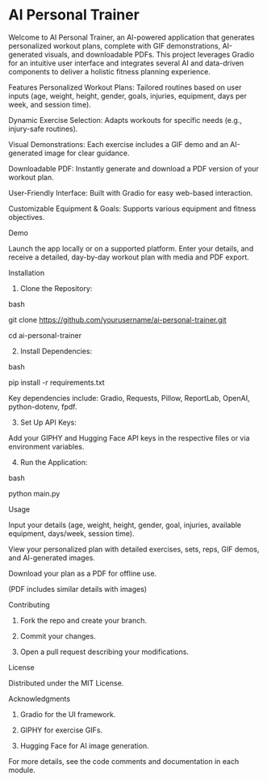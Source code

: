 # AI Personal Trainer

Welcome to AI Personal Trainer, an AI-powered application that generates personalized workout plans, complete with GIF demonstrations, AI-generated visuals, and downloadable PDFs. This project leverages Gradio for an intuitive user interface and integrates several AI and data-driven components to deliver a holistic fitness planning experience.

Features
Personalized Workout Plans: Tailored routines based on user inputs (age, weight, height, gender, goals, injuries, equipment, days per week, and session time).

Dynamic Exercise Selection: Adapts workouts for specific needs (e.g., injury-safe routines).

Visual Demonstrations: Each exercise includes a GIF demo and an AI-generated image for clear guidance.

Downloadable PDF: Instantly generate and download a PDF version of your workout plan.

User-Friendly Interface: Built with Gradio for easy web-based interaction.

Customizable Equipment & Goals: Supports various equipment and fitness objectives.

Demo

Launch the app locally or on a supported platform. Enter your details, and receive a detailed, day-by-day workout plan with media and PDF export.

Installation

1. Clone the Repository:

bash

git clone https://github.com/yourusername/ai-personal-trainer.git

cd ai-personal-trainer

2. Install Dependencies:

bash

pip install -r requirements.txt

Key dependencies include: Gradio, Requests, Pillow, ReportLab, OpenAI, python-dotenv, fpdf.

3. Set Up API Keys:

Add your GIPHY and Hugging Face API keys in the respective files or via environment variables.

4. Run the Application:

bash

python main.py

Usage

Input your details (age, weight, height, gender, goal, injuries, available equipment, days/week, session time).

View your personalized plan with detailed exercises, sets, reps, GIF demos, and AI-generated images.

Download your plan as a PDF for offline use.

(PDF includes similar details with images)

Contributing

1. Fork the repo and create your branch.

2. Commit your changes.

3. Open a pull request describing your modifications.

License

Distributed under the MIT License.

Acknowledgments

1. Gradio for the UI framework.

2. GIPHY for exercise GIFs.

3. Hugging Face for AI image generation.

For more details, see the code comments and documentation in each module.


